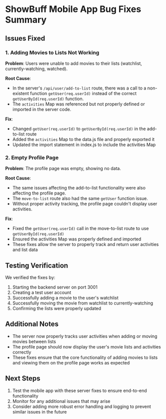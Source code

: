 # ShowBuff Mobile App Bug Fixes Summary

## Issues Fixed

### 1. Adding Movies to Lists Not Working
**Problem**: Users were unable to add movies to their lists (watchlist, currently-watching, watched).

**Root Cause**: 
- In the server's `/api/user/add-to-list` route, there was a call to a non-existent function `getUser(req.userId)` instead of the correct `getUserById(req.userId)` function.
- The `activities` Map was referenced but not properly defined or imported in the server code.

**Fix**:
- Changed `getUser(req.userId)` to `getUserById(req.userId)` in the add-to-list route
- Added the `activities` Map to the data.js file and properly exported it
- Updated the import statement in index.js to include the activities Map

### 2. Empty Profile Page
**Problem**: The profile page was empty, showing no data.

**Root Cause**:
- The same issues affecting the add-to-list functionality were also affecting the profile page.
- The `move-to-list` route also had the same `getUser` function issue.
- Without proper activity tracking, the profile page couldn't display user activities.

**Fix**:
- Fixed the `getUser(req.userId)` call in the move-to-list route to use `getUserById(req.userId)`
- Ensured the activities Map was properly defined and imported
- These fixes allow the server to properly track and return user activities and list data

## Testing Verification

We verified the fixes by:
1. Starting the backend server on port 3001
2. Creating a test user account
3. Successfully adding a movie to the user's watchlist
4. Successfully moving the movie from watchlist to currently-watching
5. Confirming the lists were properly updated

## Additional Notes

- The server now properly tracks user activities when adding or moving movies between lists
- The profile page should now display the user's movie lists and activities correctly
- These fixes ensure that the core functionality of adding movies to lists and viewing them on the profile page works as expected

## Next Steps

1. Test the mobile app with these server fixes to ensure end-to-end functionality
2. Monitor for any additional issues that may arise
3. Consider adding more robust error handling and logging to prevent similar issues in the future
